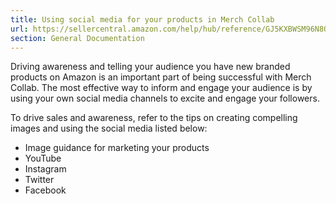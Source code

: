 ```yaml
---
title: Using social media for your products in Merch Collab
url: https://sellercentral.amazon.com/help/hub/reference/GJ5KXBWSM96N8QDE
section: General Documentation
---
```


Driving awareness and telling your audience you have new branded products on
Amazon is an important part of being successful with Merch Collab. The most
effective way to inform and engage your audience is by using your own social
media channels to excite and engage your followers.

To drive sales and awareness, refer to the tips on creating compelling images
and using the social media listed below:

  * Image guidance for marketing your products
  * YouTube
  * Instagram
  * Twitter
  * Facebook

